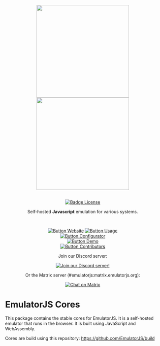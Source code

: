 <div align = center>

<img width = 300 src = ../../docs/Logo-light.png#gh-dark-mode-only>
<img width = 300 src = ../../docs/Logo.png#gh-light-mode-only> 
 
<br>
<br>

[![Badge License]][License]

Self-hosted **Javascript** emulation for various systems.

<br>

[![Button Website]][Website]
[![Button Usage]][Usage]<br>
[![Button Configurator]][Configurator]<br>
[![Button Demo]][Demo]<br>
[![Button Contributors]][Contributors]
 
Join our Discord server:

[![Join our Discord server!](https://invidget.switchblade.xyz/6akryGkETU)](https://discord.gg/6akryGkETU)

Or the Matrix server (#emulatorjs:matrix.emulatorjs.org):

<a href="https://matrix.to/#/#emulatorjs:matrix.emulatorjs.org" rel="noopener" target="_blank"><img src="https://matrix.to/img/matrix-badge.svg" alt="Chat on Matrix"></a>

</div>

# EmulatorJS Cores

This package contains the stable cores for EmulatorJS. It is a self-hosted emulator that runs in the browser. It is built using JavaScript and WebAssembly.

Cores are build using this repository:
https://github.com/EmulatorJS/build

<!-- 🎮 🎮 🎮 🎮 🎮 🎮 🎮 🎮 🎮 🎮 🎮 🎮 🎮 🎮 🎮 🎮 🎮 🎮 🎮 🎮 🎮 🎮 🎮 --->

[License]: LICENSE
[Issue]: https://github.com/ethanaobrien/emulatorjs/issues
[patreon]: https://patreon.com/EmulatorJS

<!-- 🎮 🎮 🎮 🎮 🎮 🎮 🎮 🎮 🎮   Quicklinks   🎮 🎮 🎮 🎮 🎮 🎮 🎮 🎮 🎮 --->

[Configurator]: https://emulatorjs.org/editor
[Contributors]: docs/Contributors.md
[Website]: https://emulatorjs.org/
[Usage]: https://emulatorjs.org/docs/
[Demo]: https://demo.emulatorjs.org/

<!-- 🎮 🎮 🎮 🎮 🎮 🎮 🎮 🎮 🎮 🎮  Badges  🎮 🎮 🎮 🎮 🎮 🎮 🎮 🎮 🎮 🎮 --->

[Badge License]: https://img.shields.io/badge/License-GPLv3-blue.svg?style=for-the-badge
[Button Configurator]: https://img.shields.io/badge/Configurator-992cb3?style=for-the-badge
[Button Contributors]: https://img.shields.io/badge/Contributors-54b7dd?style=for-the-badge
[Button Website]: https://img.shields.io/badge/Website-736e9b?style=for-the-badge
[Button Usage]: https://img.shields.io/badge/Usage-2478b5?style=for-the-badge
[Button Demo]: https://img.shields.io/badge/Demo-528116?style=for-the-badge
[Button Beta]: https://img.shields.io/badge/Beta-bb044f?style=for-the-badge
